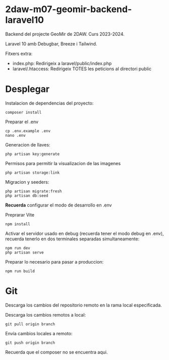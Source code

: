 # 2daw-m07-geomir-backend-laravel10
Backend del projecte GeoMir de 2DAW. Curs 2023-2024.

Laravel 10 amb Debugbar, Breeze i Tailwind.

Fitxers extra:

* index.php: Redirigeix a laravel/public/index.php
* laravel/.htaccess: Redirigeix TOTES les peticions al directori public

# Desplegar

Instalacion de dependencias del proyecto:

    composer install

Preparar el .env

    cp .env.example .env
    nano .env

Generacion de llaves:

    php artisan key:generate 

Permisos para permitir la visualizacion de las imagenes

    php artisan storage:link

Migracion y seeders:

    php artisan migrate:fresh
    php artisan db:seed

**Recuerda** configurar el modo de desarrollo en .env

Preprarar Vite

    npm install

Activar el servidor usado en debug (recuerda tener el modo debug en .env), recuerda tenerlo en dos terminales separadas simultaneamente:

    npm run dev
    php artisan serve

Preparar lo necesario para pasar a produccion:

    npm run build

# Git

 Descarga los cambios del repositorio remoto en la rama local especificada.

Descarga los cambios remotos a local:

    git pull origin branch

Envía cambios locales a remoto:

    git push origin branch

Recuerda que el composer no se encuentra aqui.

